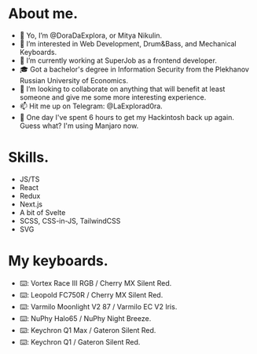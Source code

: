 # About me.
- 👋 Yo, I’m @DoraDaExplora, or Mitya Nikulin.
- 👀 I’m interested in Web Development, Drum&Bass, and Mechanical Keyboards.
- 🌱 I’m currently working at SuperJob as a frontend developer.
- 🎓 Got a bachelor's degree in Information Security from the Plekhanov Russian University of Economics.
- 💞️ I’m looking to collaborate on anything that will benefit at least someone and give me some more interesting experience.
- 📫 Hit me up on Telegram: @LaExplorad0ra.
- 🤡 One day I've spent 6 hours to get my Hackintosh back up again. Guess what? I'm using Manjaro now.

# Skills.
- JS/TS
- React
- Redux
- Next.js
- A bit of Svelte
- SCSS, CSS-in-JS, TailwindCSS
- SVG

# My keyboards.
- ⌨️: Vortex Race III RGB / Cherry MX Silent Red.
- ⌨️: Leopold FC750R / Cherry MX Silent Red.
- ⌨️: Varmilo Moonlight V2 87 / Varmilo EC V2 Iris.
- ⌨️: NuPhy Halo65 / NuPhy Night Breeze.
- ⌨️: Keychron Q1 Max / Gateron Silent Red.
- ⌨️: Keychron Q1 / Gateron Silent Red.
